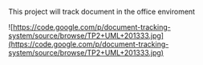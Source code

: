 This project will track document in the office enviroment

![https://code.google.com/p/document-tracking-system/source/browse/TP2+UML+201333.jpg](https://code.google.com/p/document-tracking-system/source/browse/TP2+UML+201333.jpg)